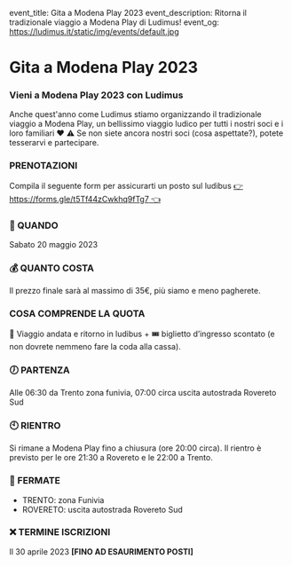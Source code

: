 event_title: Gita a Modena Play 2023
event_description: Ritorna il tradizionale viaggio a Modena Play di Ludimus!
event_og: https://ludimus.it/static/img/events/default.jpg

# Gita a Modena Play 2023

### Vieni a Modena Play 2023 con Ludimus

Anche quest'anno come Ludimus stiamo organizzando il tradizionale viaggio a Modena Play, un bellissimo viaggio ludico per tutti i nostri soci e i loro familiari ♥️
⚠️ Se non siete ancora nostri soci (cosa aspettate?), potete tesserarvi e partecipare.

### PRENOTAZIONI

Compila il seguente form per assicurarti un posto sul ludibus [👉 https://forms.gle/t5Tf44zCwkhq9fTg7 👈](https://forms.gle/t5Tf44zCwkhq9fTg7)

### 📅 QUANDO

Sabato 20 maggio 2023

### 💰 QUANTO COSTA

Il prezzo finale sarà al massimo di 35€, più siamo e meno pagherete.

### COSA COMPRENDE LA QUOTA

🚌 Viaggio andata e ritorno in ludibus + 🎟️ biglietto d’ingresso scontato (e non dovrete nemmeno fare la coda alla cassa).

### 🕖 PARTENZA

Alle 06:30 da Trento zona funivia, 07:00 circa uscita autostrada Rovereto Sud

### 🕙 RIENTRO

Si rimane a Modena Play fino a chiusura (ore 20:00 circa). Il rientro è previsto per le ore 21:30 a Rovereto e le 22:00 a Trento.

### 🚩 FERMATE

- TRENTO: zona Funivia
- ROVERETO: uscita autostrada Rovereto Sud

### ❌ TERMINE ISCRIZIONI

Il 30 aprile 2023 **[FINO AD ESAURIMENTO POSTI]**

